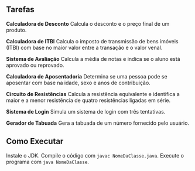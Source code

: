 ## Tarefas

**Calculadora de Desconto**
    Calcula o desconto e o preço final de um produto.
   
**Calculadora de ITBI**
    Calcula o imposto de transmissão de bens imóveis (ITBI) com base no maior valor entre a transação e o valor venal.
   
**Sistema de Avaliação**
    Calcula a média de notas e indica se o aluno está aprovado ou reprovado.
   
**Calculadora de Aposentadoria**
    Determina se uma pessoa pode se aposentar com base na idade, sexo e anos de contribuição.
   
**Circuito de Resistências**
    Calcula a resistência equivalente e identifica a maior e a menor resistência de quatro resistências ligadas em série.
   
**Sistema de Login**
    Simula um sistema de login com três tentativas.
   
**Gerador de Tabuada**
    Gera a tabuada de um número fornecido pelo usuário.

## Como Executar

Instale o JDK.
Compile o código com `javac NomeDaClasse.java`.
Execute o programa com `java NomeDaClasse`.
